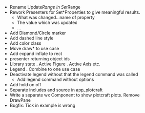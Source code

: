 - Rename Update*Range in Set*Range
- Rework Presenters for Set*Properties to give meaningful results.
    - What was changed...name of property
    - The value which was updated
    - ...
- Add Diamond/Circle marker
- Add dashed line style
- Add color class
- Move draw* to use case
- Add expand inflate to rect 
- presenter returning object ids
- Library state . Active Figure . Active Axis etc.
- Legend . Combine to one use case 
- Deactivate legend without that the legend command was called
    - Add legend command without options
- Add hold on off
- Separate includes and source in app_plotcraft
- Write a separate wx Component to show plotcraft plots. Remove DrawPane 
- Bugfix: Tick in example is wrong
